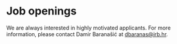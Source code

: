 # **Job openings**

We are always interested in highly motivated applicants. For more information, please contact Damir Baranašić at dbaranas@irb.hr.